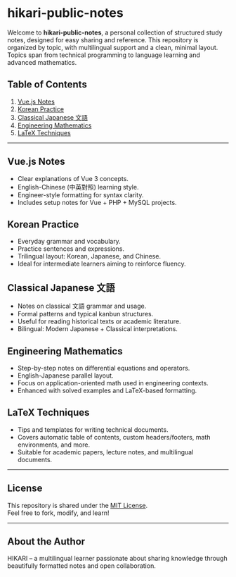 # hikari-public-notes

Welcome to **hikari-public-notes**, a personal collection of structured study notes, designed for easy sharing and reference. This repository is organized by topic, with multilingual support and a clean, minimal layout. Topics span from technical programming to language learning and advanced mathematics.

## Table of Contents

1. [Vue.js Notes](#vuejs-notes)
2. [Korean Practice](#korean-practice)
3. [Classical Japanese 文語](#classical-japanese-文語)
4. [Engineering Mathematics](#engineering-mathematics)
5. [LaTeX Techniques](#latex-techniques)

---

## Vue.js Notes

- Clear explanations of Vue 3 concepts.
- English-Chinese (中英對照) learning style.
- Engineer-style formatting for syntax clarity.
- Includes setup notes for Vue + PHP + MySQL projects.

## Korean Practice

- Everyday grammar and vocabulary.
- Practice sentences and expressions.
- Trilingual layout: Korean, Japanese, and Chinese.
- Ideal for intermediate learners aiming to reinforce fluency.

## Classical Japanese 文語

- Notes on classical 文語 grammar and usage.
- Formal patterns and typical kanbun structures.
- Useful for reading historical texts or academic literature.
- Bilingual: Modern Japanese + Classical interpretations.

## Engineering Mathematics

- Step-by-step notes on differential equations and operators.
- English-Japanese parallel layout.
- Focus on application-oriented math used in engineering contexts.
- Enhanced with solved examples and LaTeX-based formatting.

## LaTeX Techniques

- Tips and templates for writing technical documents.
- Covers automatic table of contents, custom headers/footers, math environments, and more.
- Suitable for academic papers, lecture notes, and multilingual documents.

---

## License

This repository is shared under the [MIT License](LICENSE).  
Feel free to fork, modify, and learn!

---

## About the Author

HIKARI – a multilingual learner passionate about sharing knowledge through beautifully formatted notes and open collaboration.

<!-- fake update -->

